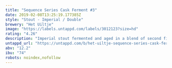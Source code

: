 ```yaml
---
title: "Sequence Series Cask Ferment #3"
date: 2019-02-08T13:25:19.177385Z
style: "Stout - Imperial / Double"
brewery: "Het Uiltje"
image: "https://labels.untappd.com/labels/3012123?size=hd"
rating: "4.26"
description: "Imperial stout fermented and aged in a blend of second fill scottish speyside whisky casks. Subtle wood and whisky character. Aged with vanilla, coffee beans and maple syrup."
untappd_url: "https://untappd.com/b/het-uiltje-sequence-series-cask-ferment-3/3012123"
abv: "12.2"
ibu: "74"
robots: noindex,nofollow
---
```

